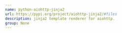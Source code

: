 ```yaml
---
name: python-aiohttp-jinja2
url: https://pypi.org/project/aiohttp-jinja2/#files
description: jinja2 template renderer for aiohttp.
group: None
---
```

